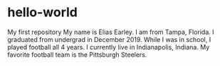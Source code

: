 # hello-world
My first repository 
My name is Elias Earley. I am from Tampa, Florida. I graduated from undergrad in December 2019. While I was in school, I played football all 4 years. 
I currently live in Indianapolis, Indiana.
My favorite football team is the Pittsburgh Steelers.
